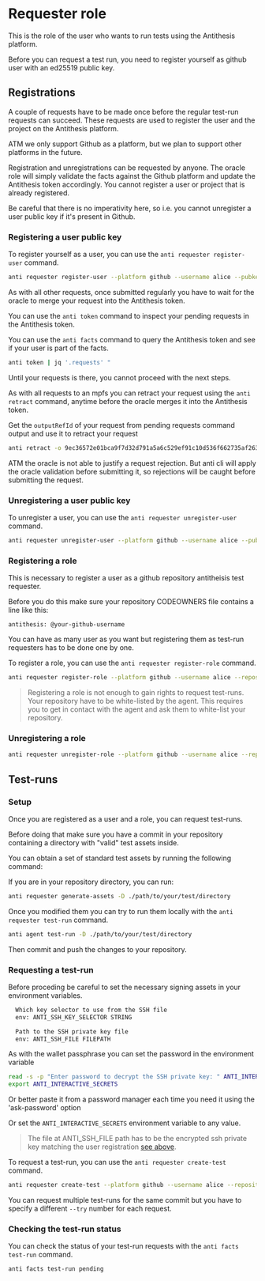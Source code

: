 # Requester role

This is the role of the user who wants to run tests using the Antithesis platform.

Before you can request a test run, you need to register yourself as github user with an ed25519 public key.

## Registrations

A couple of requests have to be made once before the regular test-run requests can succeed. These requests are used to register the user and the project on the Antithesis platform.

ATM we only support Github as a platform, but we plan to support other platforms in the future.

Registration and unregistrations can be requested by anyone. The oracle role will simply validate the facts against the Github platform and update the Antithesis token accordingly. You cannot register a user or project that is already registered.

Be careful that there is no imperativity here, so i.e. you cannot unregister a user public key if it's present in Github.

### Registering a user public key

To register yourself as a user, you can use the `anti requester register-user` command.

```bash
anti requester register-user --platform github --username alice --pubkeyhash AAAAC3NzaC1lZDI1NTE5AAAAIO773JHqlyLm5XzOjSe+Q5yFJyLFuMLL6+n63t4t7HR8
```

As with all other requests, once submitted regularly you have to wait for the oracle to merge your request into the Antithesis token.

You can use the `anti token` command to inspect your pending requests in the Antithesis token.

You can use the `anti facts` command to query the Antithesis token and see if your user is part of the facts.

```bash
anti token | jq '.requests' "
```

Until your requests is there, you cannot proceed with the next steps.

As with all requests to an mpfs you can retract your request using the `anti retract` command, anytime before the oracle merges it into the Antithesis token.

Get the `outputRefId` of your request from pending requests command output and use it to retract your request

```bash
anti retract -o 9ec36572e01bca9f7d32d791a5a6c529ef91c10d536f662735af26311b2c8766-0
```
ATM the oracle is not able to justify a request rejection. But anti cli will apply the oracle validation before submitting it, so rejections will be caught before submitting the request.

### Unregistering a user public key

To unregister a user, you can use the `anti requester unregister-user` command.

```bash
anti requester unregister-user --platform github --username alice --pubkeyhash AAAAC3NzaC1lZDI1NTE5AAAAIO773JHqlyLm5XzOjSe+Q5yFJyLFuMLL6+n63t4t7HR8
```

### Registering a role

This is necessary to register a user as a github repository antitheisis test requester.

Before you do this make sure your repository CODEOWNERS file contains a line like this:

```
antithesis: @your-github-username
```

You  can have as many user as you want but registering them as test-run requesters has to be done one by one.

To register a role, you can use the `anti requester register-role` command.

```bash
anti requester register-role --platform github --username alice --repository yourorg/yourrepo
```

> Registering a role is not enough to gain rights to request test-runs. Your repository have to be white-listed by the agent. This requires you to get in contact with the agent and ask them to white-list your repository.

### Unregistering a role

```bash
anti requester unregister-role --platform github --username alice --repository yourorg/yourrepo
```

## Test-runs


### Setup

Once you are registered as a user and a role, you can request test-runs.

Before doing that make sure you have a commit in your repository containing a directory with "valid" test assets inside.

You can obtain a set of standard test assets by running the following command:

If you are in your repository directory, you can run:

```bash
anti requester generate-assets -D ./path/to/your/test/directory
```

Once you modified them you can try to run them locally  with the `anti requester test-run` command.

```bash
anti agent test-run -D ./path/to/your/test/directory
```

Then commit and push the changes to your repository.

### Requesting a test-run

Before proceding be careful to set the necessary signing assets in your environment variables.
```bash
  Which key selector to use from the SSH file
  env: ANTI_SSH_KEY_SELECTOR STRING

  Path to the SSH private key file
  env: ANTI_SSH_FILE FILEPATH
```

As with the wallet passphrase you can set the password in the environment variable

```bash
read -s -p "Enter password to decrypt the SSH private key: " ANTI_INTERACTIVE_SECRETS
export ANTI_INTERACTIVE_SECRETS
```

Or better paste it from a password manager each time you need it using the 'ask-password' option

Or set the `ANTI_INTERACTIVE_SECRETS` environment variable to any value.

> The file at ANTI_SSH_FILE path has to be the encrypted ssh private key matching the user registration [see above](#registering-a-user-public-key).

To request a test-run, you can use the `anti requester create-test` command.

```bash
anti requester create-test --platform github --username alice --repository yourorg/yourrepo --directory ./path/to/your/test/directory --commit your_commit_hash --try 1 --duration 2
```

You can request multiple test-runs for the same commit but you have to specify a different `--try` number for each request.

### Checking the test-run status

You can check the status of your test-run requests with the `anti facts test-run` command.

```bash
anti facts test-run pending
```
